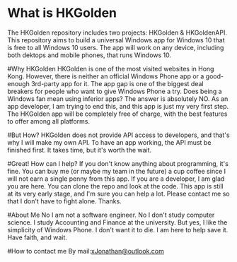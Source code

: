 # What is HKGolden
The HKGolden repository includes two projects: HKGolden & HKGoldenAPI. This repository aims to build a universal Windows app for Windows 10 that is free to all Windows 10 users. The app will work on any device, including both dektops and mobile phones, that runs Windows 10.

#Why HKGolden
HKGolden is one of the most visited websites in Hong Kong. However, there is neither an official Windows Phone app or a good-enough 3rd-party app for it. The app gap is one of the biggest deal breakers for people who want to give Windows Phone a try. Does being a Windows fan mean using inferior apps? The answer is absolutely NO. As an app developer, I am trying to end this, and this app is just my very first step. The HKGolden app will be completely free of charge, with the best features to offer among all platforms.

#But How?
HKGolden does not provide API access to developers, and that's why I will make my own API. To have an app working, the API must be finished first. It takes time, but it's worth the wait.

#Great! How can I help?
If you don't know anything about programming, it's fine. You can buy me (or maybe my team in the future) a cup coffee since I will not earn a single penny from this app.
If you are a developer, I am glad you are here. You can clone the repo and look at the code. This app is still at its very early stage, and I'm sure you can help a lot. Please contact me so that I don't have to fight alone. Thanks.

#About Me
No I am not a software engineer. No I don't study computer science. I study Accounting and Finance at the university. But yes, I like the simplicity of Windows Phone. I don't want it to die. I am here to help save it. Have faith, and wait.

#How to contact me
By mail:xJonathan@outlook.com

